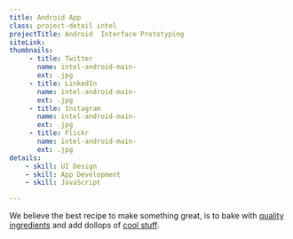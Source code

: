 ```yaml
---
title: Android App
class: project-detail intel
projectTitle: Android  Interface Prototyping
siteLink: 
thumbnails:
     - title: Twitter
       name: intel-android-main-
       ext: .jpg
     - title: LinkedIn
       name: intel-android-main-
       ext: .jpg
     - title: Instagram
       name: intel-android-main-
       ext: .jpg
     - title: Flickr
       name: intel-android-main-
       ext: .jpg
details:
    - skill: UI Design
    - skill: App Development
    - skill: JavaScript

---
```


We believe the best recipe to make something great, is to bake with [quality ingredients](#) and add dollops of [cool stuff](#). 